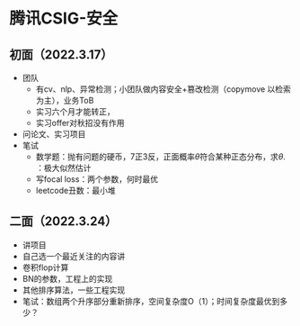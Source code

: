 # 腾讯CSIG-安全

## 初面（2022.3.17）

- 团队
  - 有cv、nlp、异常检测；小团队做内容安全+篡改检测（copymove 以检索为主），业务ToB
  - 实习六个月才能转正，
  - 实习offer对秋招没有作用
- 问论文、实习项目
- 笔试
  - 数学题：抛有问题的硬币，7正3反，正面概率$\theta$符合某种正态分布，求$\theta$.  ：极大似然估计
  - 写focal loss：两个参数，何时最优
  - leetcode丑数：最小堆

## 二面（2022.3.24）

- 讲项目
- 自己选一个最近关注的内容讲
- 卷积flop计算
- BN的参数，工程上的实现
- 其他排序算法，一些工程实现
- 笔试：数组两个升序部分重新排序，空间复杂度O（1）；时间复杂度最优到多少？
